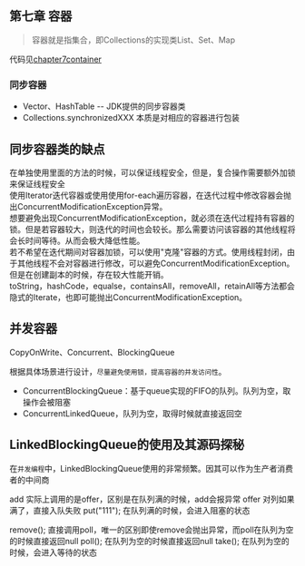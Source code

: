 ## 第七章 容器

> 容器就是指集合，即Collections的实现类List、Set、Map

代码见[chapter7container](src/main/java/chapter7container/)


### 同步容器

+ Vector、HashTable -- JDK提供的同步容器类
+ Collections.synchronizedXXX 本质是对相应的容器进行包装

## 同步容器类的缺点

在单独使用里面的方法的时候，可以保证线程安全，但是，复合操作需要额外加锁来保证线程安全  
使用Iterator迭代容器或使用使用for-each遍历容器，在迭代过程中修改容器会抛出ConcurrentModificationException异常。  
想要避免出现ConcurrentModificationException，就必须在迭代过程持有容器的锁。但是若容器较大，则迭代的时间也会较长。那么需要访问该容器的其他线程将会长时间等待。从而会极大降低性能。  
若不希望在迭代期间对容器加锁，可以使用"克隆"容器的方式。使用线程封闭，由于其他线程不会对容器进行修改，可以避免ConcurrentModificationException。但是在创建副本的时候，存在较大性能开销。  
toString，hashCode，equalse，containsAll，removeAll，retainAll等方法都会隐式的Iterate，也即可能抛出ConcurrentModificationException。

## 并发容器

CopyOnWrite、Concurrent、BlockingQueue

根据具体场景进行设计，`尽量避免使用锁，提高容器的并发访问性`。

+ ConcurrentBlockingQueue：基于queue实现的FIFO的队列。队列为空，取操作会被阻塞
+ ConcurrentLinkedQueue，队列为空，取得时候就直接返回空
    

## LinkedBlockingQueue的使用及其源码探秘

在`并发编程`中，LinkedBlockingQueue使用的非常频繁。因其可以作为生产者消费者的中间商

add  实际上调用的是offer，区别是在队列满的时候，add会报异常
offer  对列如果满了，直接入队失败
put("111"); 在队列满的时候，会进入阻塞的状态


remove(); 直接调用poll，唯一的区别即使remove会抛出异常，而poll在队列为空的时候直接返回null
poll(); 在队列为空的时候直接返回null
take(); 在队列为空的时候，会进入等待的状态